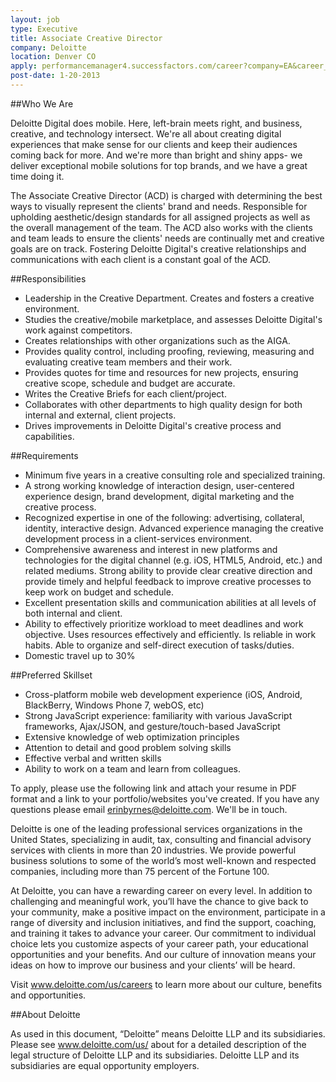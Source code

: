 ```yaml
---
layout: job
type: Executive
title: Associate Creative Director
company: Deloitte
location: Denver CO
apply: performancemanager4.successfactors.com/career?company=EA&career_job_req_id=8722&career_ns=job_listing&navBarLevel=JOB_SEARCH
post-date: 1-20-2013
--- 
```


##Who We Are        

Deloitte Digital does mobile. Here, left-brain meets right, and business, creative, and technology intersect. We're all about creating digital experiences that make sense for our clients and keep their audiences coming back for more. And we're more than bright and shiny apps- we deliver exceptional mobile solutions for top brands, and we have a great time doing it.

The Associate Creative Director (ACD) is charged with determining the best ways to visually represent the clients' brand and needs.  Responsible for upholding aesthetic/design standards for all assigned projects as well as the overall management of the team.  The ACD also works with the clients and team leads to ensure the clients' needs are continually met and creative goals are on track.  Fostering Deloitte Digital's creative relationships and communications with each client is a constant goal of the ACD.

##Responsibilities
* Leadership in the Creative Department. Creates and fosters a creative environment.
* Studies the creative/mobile marketplace, and assesses Deloitte Digital's work against competitors.
* Creates relationships with other organizations such as the AIGA.
* Provides quality control, including proofing, reviewing, measuring and evaluating creative team members and their work.
* Provides quotes for time and resources for new projects, ensuring creative scope, schedule and budget are accurate.
* Writes the Creative Briefs for each client/project.
* Collaborates with other departments to high quality design for both internal and external, client projects.
* Drives improvements in Deloitte Digital's creative process and capabilities.

##Requirements     
* Minimum five years in a creative consulting role and specialized training.
* A strong working knowledge of interaction design, user-centered experience design, brand development, digital marketing and the creative process.
* Recognized expertise in one of the following: advertising, collateral, identity, interactive design. Advanced experience managing the creative development process in a client-services environment.
* Comprehensive awareness and interest in new platforms and technologies for the digital channel (e.g. iOS, HTML5, Android, etc.) and related mediums. Strong ability to provide clear creative direction and provide timely and helpful feedback to improve creative processes to keep work on budget and schedule.
* Excellent presentation skills and communication abilities at all levels of both internal and client.
* Ability to effectively prioritize workload to meet deadlines and work objective. Uses resources effectively and efficiently. Is reliable in work habits. Able to organize and self-direct execution of tasks/duties.
* Domestic travel up to 30%

##Preferred Skillset
* Cross-platform mobile web development experience (iOS, Android, BlackBerry, Windows Phone 7, webOS, etc)
* Strong JavaScript experience: familiarity with various JavaScript frameworks, Ajax/JSON, and gesture/touch-based JavaScript
* Extensive knowledge of web optimization principles 
* Attention to detail and good problem solving skills
* Effective verbal and written skills
* Ability to work on a team and learn from colleagues.

To apply, please use the following link and attach your resume in PDF format and a link to your portfolio/websites you've created.  If you have any questions please email erinbyrnes@deloitte.com.  We'll be in touch.

Deloitte is one of the leading professional services organizations in the United States, specializing in audit, tax, consulting and financial advisory services with clients in more than 20 industries. We provide powerful business solutions to some of the world’s most well-known and respected companies, including more than 75 percent of the Fortune 100. 

At Deloitte, you can have a rewarding career on every level. In addition to challenging and meaningful work, you’ll have the chance to give back to your community, make a positive impact on the environment, participate in a range of diversity and inclusion initiatives, and find the support, coaching, and training it takes to advance your career. Our commitment to individual choice lets you customize aspects of your career path, your educational opportunities and your benefits. And our culture of innovation means your ideas on how to improve our business and your clients’ will be heard.

Visit www.deloitte.com/us/careers to learn more about our culture, benefits and opportunities.



##About Deloitte

As used in this document, “Deloitte” means Deloitte LLP and its subsidiaries. Please see www.deloitte.com/us/ about for a detailed description of the legal structure of Deloitte LLP and its subsidiaries. Deloitte LLP and its subsidiaries are equal opportunity employers.